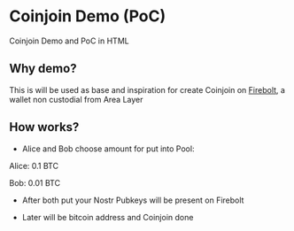 # Coinjoin Demo (PoC)

Coinjoin Demo  and PoC in HTML

## Why demo?

This is will be used as base and inspiration for create Coinjoin on [Firebolt](https://github.com/AreaLayer/FireBolt), a wallet non custodial from Area Layer

## How works?

- Alice and Bob choose amount for put into Pool:

Alice: 0.1 BTC

Bob: 0.01 BTC

- After both put your Nostr Pubkeys will be present on Firebolt

- Later will be bitcoin address and Coinjoin done
